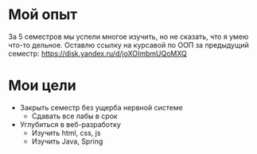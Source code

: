 # Мой опыт

За 5 семестров мы успели многое изучить, но не сказать, что я умею что-то дельное. 
Оставлю ссылку на курсавой по ООП за предыдущий семестр: https://disk.yandex.ru/d/joXOImbmUQoMXQ

# Мои цели

+ Закрыть семестр без ущерба нервной системе
  - Сдавать все лабы в срок
+ Углубиться в веб-разработку
  - Изучить html, css, js
  - Изучить Java, Spring
